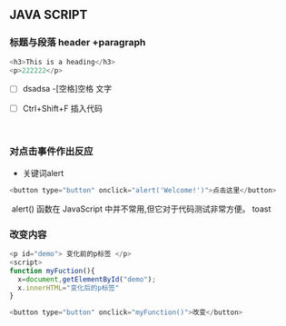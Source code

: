 ## JAVA SCRIPT

### 标题与段落    header +paragraph

```javascript
<h3>This is a heading</h3> 
<p>222222</p> 
```

- [ ] dsadsa -[空格]空格 文字

- [ ] Ctrl+Shift+F 插入代码

     ​

### 对点击事件作出反应

- 关键词alert

```javascript
<button type="button" onclick="alert('Welcome!')">点击这里</button>
```

​	alert() 函数在 JavaScript 中并不常用,但它对于代码测试非常方便。
​	toast

### 改变内容

```javascript
<p id="demo"> 变化前的p标签 </p>
<script>
function myFuction(){
  x=document,getElementById("demo");
  x.innerHTML="变化后的p标签"
}

<button type="button" onclick="myFunction()">改变</button>

```



